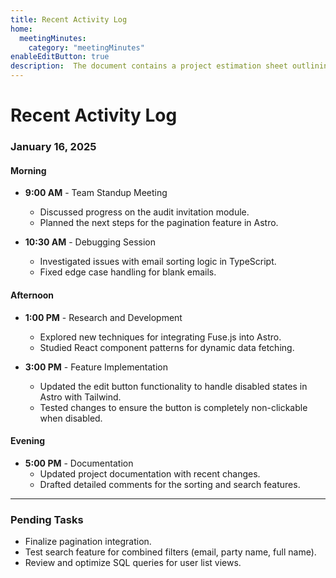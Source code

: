 ```yaml
---
title: Recent Activity Log
home:
  meetingMinutes: 
    category: "meetingMinutes"
enableEditButton: true
description:  The document contains a project estimation sheet outlining tasks,effort hours, and timelines across key phases like analysis,design, development, testing, and project management. It includes metrics such as confidence factors, consumed hours, and completion dates.
---
```

# Recent Activity Log

### January 16, 2025

#### Morning
- **9:00 AM** - Team Standup Meeting
  - Discussed progress on the audit invitation module.
  - Planned the next steps for the pagination feature in Astro.

- **10:30 AM** - Debugging Session
  - Investigated issues with email sorting logic in TypeScript.
  - Fixed edge case handling for blank emails.

#### Afternoon
- **1:00 PM** - Research and Development
  - Explored new techniques for integrating Fuse.js into Astro.
  - Studied React component patterns for dynamic data fetching.

- **3:00 PM** - Feature Implementation
  - Updated the edit button functionality to handle disabled states in Astro with Tailwind.
  - Tested changes to ensure the button is completely non-clickable when disabled.

#### Evening
- **5:00 PM** - Documentation
  - Updated project documentation with recent changes.
  - Drafted detailed comments for the sorting and search features.

---

### Pending Tasks
- Finalize pagination integration.
- Test search feature for combined filters (email, party name, full name).
- Review and optimize SQL queries for user list views.
